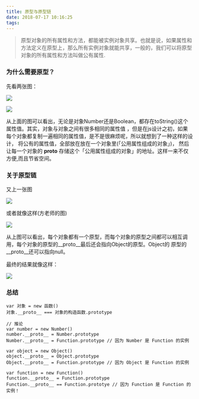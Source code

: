 ```yaml
---
title: 原型与原型链
date: 2018-07-17 10:16:25
tags:
---
```


> 原型对象的所有属性和方法，都能被实例对象共享。也就是说，如果属性和方法定义在原型上，那么所有实例对象就能共享，一般的，我们可以将原型对象的所有属性和方法叫做公有属性.

### 为什么需要原型？

先看两张图：

![](http://wx3.sinaimg.cn/mw690/82dbebd3gy1ftcno8z9pwj208t04kjre.jpg)

![](http://wx1.sinaimg.cn/mw690/82dbebd3gy1ftcow1o04bj208l06r0sw.jpg)


从上面的图可以看出，无论是对象Number还是Boolean，都存在toString()这个属性值。其实，对象与对象之间有很多相同的属性值
，但是在js设计之初，如果每个对象都复制一遍相同的属性值，是不是很麻烦呢，所以就想到了一种这样的设计，
将公有的属性值，全部放在放在一个对象里(「公用属性组成的对象」)，
然后让每一个对象的 __proto__ 存储这个「公用属性组成的对象」的地址。这样一来不仅方便,而且节省空间。



### 关于原型链

又上一张图

![](http://wx3.sinaimg.cn/mw690/82dbebd3gy1ftco994g6oj21kw0pt4oa.jpg)


或者就像这样(方老师的图)

![](http://wx4.sinaimg.cn/mw690/82dbebd3gy1ftcoxo0qb3j21hc0u0naw.jpg)



从上图可以看出，每个对象都有一个原型，而每个对象的原型之间都可以相互调用，每个对象的原型的__proto__最后还会指向Object的原型。Object的
原型的__proto__还可以指向null。

最终的结果就像这样：

![](http://wx1.sinaimg.cn/mw690/82dbebd3gy1ftconxh0yzj208n02fq2r.jpg)






### 总结


```
var 对象 = new 函数()
对象.__proto__ === 对象的构造函数.prototype

// 推论
var number = new Number()
number.__proto__ = Number.prototype
Number.__proto__ = Function.prototype // 因为 Number 是 Function 的实例

var object = new Object()
object.__proto__ = Object.prototype
Object.__proto__ = Function.prototype // 因为 Object 是 Function 的实例

var function = new Function()
function.__proto__ = Function.prototype
Function.__proto__ == Function.prototye // 因为 Function 是 Function 的实例！
```